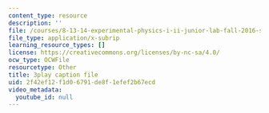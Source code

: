 ```yaml
---
content_type: resource
description: ''
file: /courses/8-13-14-experimental-physics-i-ii-junior-lab-fall-2016-spring-2017/2f42ef12f1d06791de8f1efef2b67ecd_3032016.srt
file_type: application/x-subrip
learning_resource_types: []
license: https://creativecommons.org/licenses/by-nc-sa/4.0/
ocw_type: OCWFile
resourcetype: Other
title: 3play caption file
uid: 2f42ef12-f1d0-6791-de8f-1efef2b67ecd
video_metadata:
  youtube_id: null
---
```

